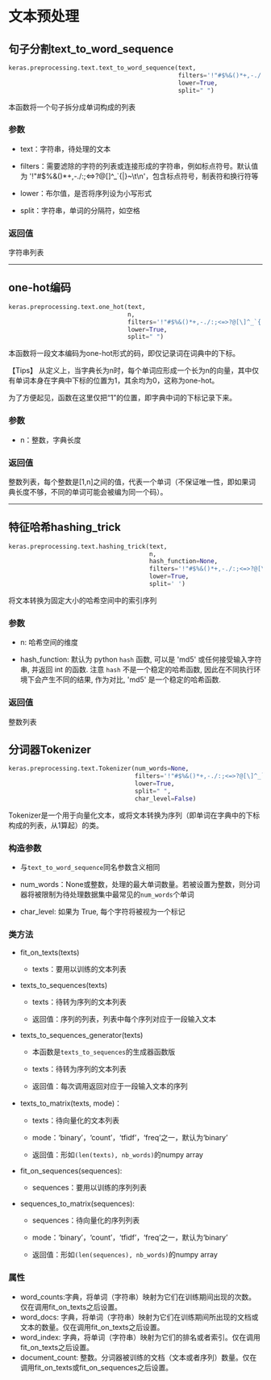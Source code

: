 # 文本预处理

## 句子分割text_to_word_sequence
```python
keras.preprocessing.text.text_to_word_sequence(text,
                                               filters='!"#$%&()*+,-./:;<=>?@[\]^_`{|}~\t\n',
                                               lower=True,
                                               split=" ")
```
本函数将一个句子拆分成单词构成的列表

### 参数

* text：字符串，待处理的文本

* filters：需要滤除的字符的列表或连接形成的字符串，例如标点符号。默认值为 '!"#$%&()*+,-./:;<=>?@[\]^_`{|}~\t\n'，包含标点符号，制表符和换行符等

* lower：布尔值，是否将序列设为小写形式

* split：字符串，单词的分隔符，如空格

### 返回值

字符串列表

***

## one-hot编码
```python
keras.preprocessing.text.one_hot(text,
                                 n,
                                 filters='!"#$%&()*+,-./:;<=>?@[\]^_`{|}~\t\n',
                                 lower=True,
                                 split=" ")
```
本函数将一段文本编码为one-hot形式的码，即仅记录词在词典中的下标。


【Tips】
从定义上，当字典长为n时，每个单词应形成一个长为n的向量，其中仅有单词本身在字典中下标的位置为1，其余均为0，这称为one-hot。

为了方便起见，函数在这里仅把“1”的位置，即字典中词的下标记录下来。

### 参数

* n：整数，字典长度

### 返回值

整数列表，每个整数是\[1,n\]之间的值，代表一个单词（不保证唯一性，即如果词典长度不够，不同的单词可能会被编为同一个码）。

***

## 特征哈希hashing_trick
```python
keras.preprocessing.text.hashing_trick(text,
                                       n,
                                       hash_function=None,
                                       filters='!"#$%&()*+,-./:;<=>?@[\]^_`{|}~\t\n',
                                       lower=True,
                                       split=' ')
```
将文本转换为固定大小的哈希空间中的索引序列

### 参数

* n: 哈希空间的维度

* hash_function: 默认为 python `hash` 函数, 可以是 'md5' 或任何接受输入字符串, 并返回 int 的函数. 注意 `hash` 不是一个稳定的哈希函数, 因此在不同执行环境下会产生不同的结果, 作为对比, 'md5' 是一个稳定的哈希函数.

### 返回值

整数列表

## 分词器Tokenizer
```python
keras.preprocessing.text.Tokenizer(num_words=None,
                                   filters='!"#$%&()*+,-./:;<=>?@[\]^_`{|}~\t\n',
                                   lower=True,
                                   split=" ",
                                   char_level=False)
```
Tokenizer是一个用于向量化文本，或将文本转换为序列（即单词在字典中的下标构成的列表，从1算起）的类。

### 构造参数

* 与```text_to_word_sequence```同名参数含义相同

* num_words：None或整数，处理的最大单词数量。若被设置为整数，则分词器将被限制为待处理数据集中最常见的```num_words```个单词

* char_level: 如果为 True, 每个字符将被视为一个标记

### 类方法

* fit_on_texts(texts)

	* texts：要用以训练的文本列表

* texts_to_sequences(texts)

	* texts：待转为序列的文本列表

	* 返回值：序列的列表，列表中每个序列对应于一段输入文本

* texts_to_sequences_generator(texts)

	* 本函数是```texts_to_sequences```的生成器函数版

	* texts：待转为序列的文本列表

	* 返回值：每次调用返回对应于一段输入文本的序列

* texts_to_matrix(texts, mode)：

	* texts：待向量化的文本列表

	* mode：‘binary’，‘count’，‘tfidf’，‘freq’之一，默认为‘binary’

	* 返回值：形如```(len(texts), nb_words)```的numpy array

* fit_on_sequences(sequences):

	* sequences：要用以训练的序列列表

* sequences_to_matrix(sequences):

	* sequences：待向量化的序列列表

	* mode：‘binary’，‘count’，‘tfidf’，‘freq’之一，默认为‘binary’

	* 返回值：形如```(len(sequences), nb_words)```的numpy array

### 属性
* word_counts:字典，将单词（字符串）映射为它们在训练期间出现的次数。仅在调用fit_on_texts之后设置。
* word_docs: 字典，将单词（字符串）映射为它们在训练期间所出现的文档或文本的数量。仅在调用fit_on_texts之后设置。
* word_index: 字典，将单词（字符串）映射为它们的排名或者索引。仅在调用fit_on_texts之后设置。
* document_count: 整数。分词器被训练的文档（文本或者序列）数量。仅在调用fit_on_texts或fit_on_sequences之后设置。

